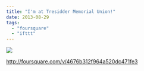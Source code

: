 ```yaml
---
title: "I'm at Tresidder Memorial Union!"
date: 2013-08-29
tags: 
  - "foursquare"
  - "ifttt"
---
```


![](images/staticmap?center=37.424178909151934,-122.17086553573608&zoom=16&size=710x440&maptype=roadmap&sensor=false&markers=color:red%7C37.424178909151934,-122.17086553573608)  
  
http://foursquare.com/v/4676b312f964a520dc471fe3
